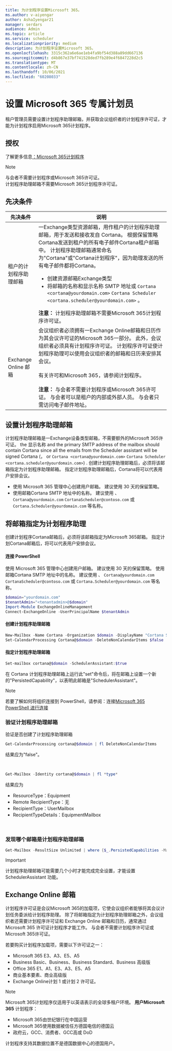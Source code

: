 ```yaml
---
title: 为计划程序设置Microsoft 365。
ms.author: v-aiyengar
author: AshaIyengar21
manager: serdars
audience: Admin
ms.topic: article
ms.service: scheduler
ms.localizationpriority: medium
description: 为计划程序设置Microsoft 365。
ms.openlocfilehash: 3315c362a6e6ae1eb4fa9bf54d388a89dd667136
ms.sourcegitcommit: d4b867e37bf741528ded7fb289e4f6847228d2c5
ms.translationtype: MT
ms.contentlocale: zh-CN
ms.lasthandoff: 10/06/2021
ms.locfileid: "60208033"
---
```

# <a name="setting-up-scheduler-for-microsoft-365"></a>设置 Microsoft 365 专属计划员

租户管理员需要设置计划程序助理邮箱，并获取会议组织者的计划程序许可证，才能为计划程序启用Microsoft 365计划程序。 

## <a name="licensing"></a>授权

了解更多信息[：Microsoft 365计划程序](https://www.microsoft.com/microsoft-365/meeting-scheduler-pricing)

> [!Note]
> 与会者不需要计划程序或Microsoft 365许可证。 <br>计划程序助理邮箱不需要Microsoft 365计划程序许可证。

## <a name="prerequisites"></a>先决条件

| 先决条件 | 说明 |
|-------------------|-------------|
|租户的计划程序助理邮箱 |一Exchange类型资源邮箱，用作租户的计划程序助理邮箱，用于发送和接收发自 Cortana。 根据保留策略Cortana发送到租户的所有电子邮件Cortana租户邮箱中。 计划程序助理邮箱通常命名为"Cortana"或"Cortana计划程序"，因为助理发送的所有电子邮件都将Cortana。<ul><li>创建资源邮箱Exchange类型</li><li>将邮箱的名称和显示名称 SMTP 地址或 `Cortana <cortana@yourdomain.com>` `Cortana Scheduler <cortana.scheduler@yourdomain.com>` 。</li></ul>**注意：** 计划程序助理邮箱不需要Microsoft 365计划程序许可证。|
|Exchange Online 邮箱 |会议组织者必须拥有一Exchange Online邮箱和日历作为其会议许可证的Microsoft 365一部分。 此外，会议组织者必须具有计划程序许可证。 计划程序许可证使计划程序助理可以使用会议组织者的邮箱和日历来安排其会议。<br/><br/> 有关许可和Microsoft 365，请参阅计划程序。  <br/><br/>**注意：** 与会者不需要计划程序或Microsoft 365许可证。 与会者可以是租户的内部或外部人员。 与会者只需访问电子邮件地址。|


## <a name="setting-up-the-scheduler-assistant-mailbox"></a>设置计划程序助理邮箱

计划程序助理邮箱是一Exchange设备类型邮箱，不需要额外的Microsoft 365许可证。 the 显示名称 and the primary SMTP address of the mailbox should contain Cortana since all the emails from the Scheduler assistant will be signed Cortana (， or `Cortana <cortana@yourdomain.com>` `Cortana Scheduler <cortana.scheduler@yourdomain.com>`) . 创建计划程序助理邮箱后，必须将该邮箱指定为计划程序助理邮箱。 指定计划程序助理邮箱后，Cortana将可以代表用户安排会议。

- 使用 Microsoft 365 管理中心创建用户邮箱。 建议使用 30 天的保留策略。 
- 使用邮箱Cortana SMTP 地址中的名称。 建议使用 、 `Cortana@yourdomain.com` `CortanaScheduler@contoso.com` 或 `Cortana.Scheduler@yourdomain.com` 等名称。

## <a name="designate-the-mailbox-as-the-scheduler-assistant"></a>将邮箱指定为计划程序助理

创建计划程序Cortana邮箱后，必须将该邮箱指定为Microsoft 365邮箱。 指定计划Cortana邮箱后，将可以代表用户安排会议。

#### <a name="connect-to-powershell"></a>连接 PowerShell

使用 Microsoft 365 管理中心创建用户邮箱。 建议使用 30 天的保留策略。
使用邮箱Cortana SMTP 地址中的名称。 建议使用 、 `Cortana@yourdomain.com` `CortanaScheduler@contoso.com` 或 `Cortana.Scheduler@yourdomain.com` 等名称。

```PowerShell
$domain="yourdomain.com"
$tenantAdmin="<tenantadmin>@$domain"
Import-Module ExchangeOnlineManagement
Connect-ExchangeOnline -UserPrincipalName $tenantAdmin
```

#### <a name="create-the-scheduler-assistant-mailbox"></a>创建计划程序助理邮箱

```PowerShell
New-Mailbox -Name Cortana -Organization $domain -DisplayName "Cortana Scheduler" -Equipment 
Set-CalendarProcessing Cortana@$domain -DeleteNonCalendarItems $false 
```
    
#### <a name="designate-the-scheduler-assistant-mailbox"></a>指定计划程序助理邮箱

```PowerShell
Set-mailbox cortana@$domain -SchedulerAssistant:$true
```

在 Cortana 计划程序助理邮箱上运行此"set"命令后，将在邮箱上设置一个新的"PersistedCapability"，以表明此邮箱是"SchedulerAssistant"。

> [!Note]
> 若要了解如何将组织连接到 PowerShell，请参阅：连接[Microsoft 365 PowerShell 进行连接](/microsoft-365/enterprise/connect-to-microsoft-365-powershell)

### <a name="verifying-the-scheduler-assistant-mailbox"></a>验证计划程序助理邮箱

验证是否创建了计划程序助理邮箱

```PowerShell
Get-CalendarProcessing cortana@$domain | fl DeleteNonCalendarItems
```

结果应为"false"。

<br>

```PowerShell
Get-Mailbox -Identity cortana@$domain | fl *type*
```

结果应为
- ResourceType：Equipment
- Remote RecipientType：无
- RecipientType：UserMailbox
- RecipientTypeDetails：EquipmentMailbox

<br/>

### <a name="to-discover-which-mailbox-is-the-scheduler-assistant-mailbox"></a>发现哪个邮箱是计划程序助理邮箱

```PowerShell
Get-Mailbox -ResultSize Unlimited | where {$_.PersistedCapabilities -Match "SchedulerAssistant"}
```

> [!Important]
> 计划程序助理邮箱可能需要几个小时才能完成完全设置，才能设置 SchedulerAssistant 功能。


## <a name="exchange-online-mailbox"></a>Exchange Online 邮箱

计划程序许可证是会议Microsoft 365的加载项，它使会议组织者能够将其会议计划任务委派给计划程序助理。 除了将邮箱指定为计划程序助理邮箱之外，会议组织者还需要计划程序许可证和 Exchange Online 邮箱和日历，通常通过 Microsoft 365 许可证计划程序才能工作。 与会者不需要计划程序许可证或Microsoft 365许可证。

若要购买计划程序加载项，需要以下许可证之一：

- Microsoft 365 E3、A3、E5、A5
- Business Basic、Business、Business Standard、Business 高级版
- Office 365 E1、A1、E3、A3、E5、A5
- 商业基本要素、商业高级版
- Exchange Online计划 1 或计划 2 许可证。 

> [!Note]
> Microsoft 365计划程序仅适用于以英语表示的全球多租户环境。 **用户Microsoft 365** 计划程序：
> 
> - Microsoft 365由世纪银行在中国运营
> - Microsoft 365使用数据被信任方德国电信的德国云
> - 政府云，GCC、消费者、GCC高或 DoD
> 
> 计划程序支持其数据位置不是德国数据中心的德国用户。
